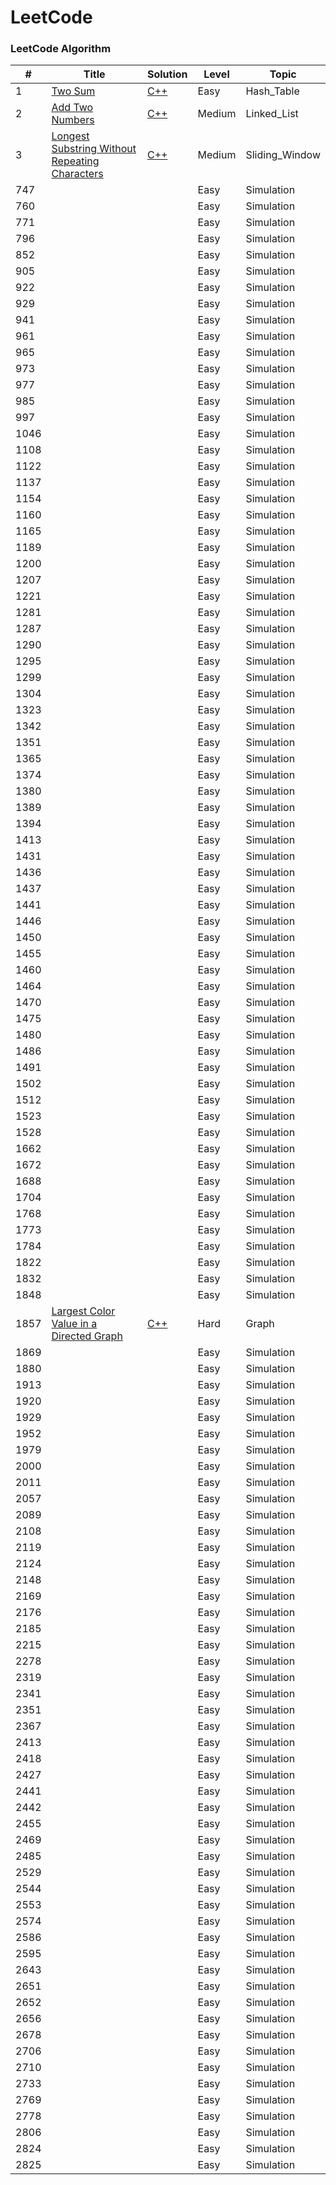 
LeetCode
========

### LeetCode Algorithm


| # | Title | Solution | Level | Topic |
|---| ----- | -------- | ---------- | ------------ |
|1|[Two Sum](https://leetcode.com/problems/two-sum/) | [C++](./Hash_Table/1_Two_Sum.cpp)|Easy|Hash_Table|
|2|[Add Two Numbers](https://leetcode.com/problems/add-two-numbers/) | [C++](./Linked_List/2_Add_Two_Numbers.cpp)|Medium|Linked_List|
|3|[Longest Substring Without Repeating Characters](https://leetcode.com/problems/longest-substring-without-repeating-characters/description) | [C++](./Sliding_Window/3_Longest_Substring_Without_Repeating_Characters.cpp)|Medium|Sliding_Window|
|747|| |Easy|Simulation|
|760|| |Easy|Simulation|
|771|| |Easy|Simulation|
|796|| |Easy|Simulation|
|852|| |Easy|Simulation|
|905|| |Easy|Simulation|
|922|| |Easy|Simulation|
|929|| |Easy|Simulation|
|941|| |Easy|Simulation|
|961|| |Easy|Simulation|
|965|| |Easy|Simulation|
|973|| |Easy|Simulation|
|977|| |Easy|Simulation|
|985|| |Easy|Simulation|
|997|| |Easy|Simulation|
|1046|| |Easy|Simulation|
|1108|| |Easy|Simulation
|1122|| |Easy|Simulation|
|1137|| |Easy|Simulation|
|1154|| |Easy|Simulation|
|1160|| |Easy|Simulation|
|1165|| |Easy|Simulation|
|1189|| |Easy|Simulation|
|1200|| |Easy|Simulation|
|1207|| |Easy|Simulation|
|1221|| |Easy|Simulation|
|1281|| |Easy|Simulation|
|1287|| |Easy|Simulation|
|1290|| |Easy|Simulation|
|1295|| |Easy|Simulation|
|1299|| |Easy|Simulation|
|1304|| |Easy|Simulation|
|1323|| |Easy|Simulation|
|1342|| |Easy|Simulation|
|1351|| |Easy|Simulation|
|1365|| |Easy|Simulation|
|1374|| |Easy|Simulation|
|1380|| |Easy|Simulation|
|1389|| |Easy|Simulation|
|1394|| |Easy|Simulation|
|1413|| |Easy|Simulation|
|1431|| |Easy|Simulation|
|1436|| |Easy|Simulation|
|1437|| |Easy|Simulation|
|1441|| |Easy|Simulation|
|1446|| |Easy|Simulation|
|1450|| |Easy|Simulation|
|1455|| |Easy|Simulation|
|1460|| |Easy|Simulation|
|1464|| |Easy|Simulation|
|1470|| |Easy|Simulation|
|1475|| |Easy|Simulation|
|1480|| |Easy|Simulation|
|1486|| |Easy|Simulation|
|1491|| |Easy|Simulation|
|1502|| |Easy|Simulation|
|1512|| |Easy|Simulation|
|1523|| |Easy|Simulation|
|1528|| |Easy|Simulation|
|1662|| |Easy|Simulation|
|1672|| |Easy|Simulation|
|1688|| |Easy|Simulation|
|1704|| |Easy|Simulation|
|1768|| |Easy|Simulation|
|1773|| |Easy|Simulation|
|1784|| |Easy|Simulation|
|1822|| |Easy|Simulation|
|1832|| |Easy|Simulation|
|1848|| |Easy|Simulation|
|1857|[Largest Color Value in a Directed Graph](https://leetcode.com/problems/largest-color-value-in-a-directed-graph/) | [C++](./algorithms/cpp/largestColorValueInADirectedGraph/LargestColorValueInADirectedGraph.cpp)|Hard|Graph|
|1869|| |Easy|Simulation|
|1880|| |Easy|Simulation|
|1913|| |Easy|Simulation|
|1920|| |Easy|Simulation|
|1929|| |Easy|Simulation|
|1952|| |Easy|Simulation|
|1979|| |Easy|Simulation|
|2000|| |Easy|Simulation|
|2011|| |Easy|Simulation|
|2057|| |Easy|Simulation|
|2089|| |Easy|Simulation|
|2108|| |Easy|Simulation|
|2119|| |Easy|Simulation|
|2124|| |Easy|Simulation|
|2148|| |Easy|Simulation|
|2169|| |Easy|Simulation|
|2176|| |Easy|Simulation|
|2185|| |Easy|Simulation|
|2215|| |Easy|Simulation|
|2278|| |Easy|Simulation|
|2319|| |Easy|Simulation|
|2341|| |Easy|Simulation|
|2351|| |Easy|Simulation|
|2367|| |Easy|Simulation|
|2413|| |Easy|Simulation|
|2418|| |Easy|Simulation|
|2427|| |Easy|Simulation|
|2441|| |Easy|Simulation|
|2442|| |Easy|Simulation|
|2455|| |Easy|Simulation|
|2469|| |Easy|Simulation|
|2485|| |Easy|Simulation|
|2529|| |Easy|Simulation|
|2544|| |Easy|Simulation|
|2553|| |Easy|Simulation|
|2574|| |Easy|Simulation|
|2586|| |Easy|Simulation|
|2595|| |Easy|Simulation|
|2643|| |Easy|Simulation|
|2651|| |Easy|Simulation|
|2652|| |Easy|Simulation|
|2656|| |Easy|Simulation|
|2678|| |Easy|Simulation|
|2706|| |Easy|Simulation|
|2710|| |Easy|Simulation|
|2733|| |Easy|Simulation|
|2769|| |Easy|Simulation|
|2778|| |Easy|Simulation|
|2806|| |Easy|Simulation|
|2824|| |Easy|Simulation|
|2825|| |Easy|Simulation|
